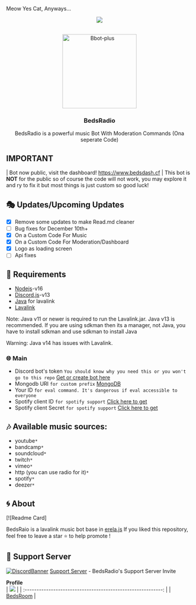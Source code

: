 Meow Yes Cat, Anyways...

<center><img src="https://capsule-render.vercel.app/api?type=waving&color=gradient&height=200&section=header&text=BedsRadio&fontSize=80&fontAlignY=35&animation=twinkling&fontColor=gradient" /></center>

<!-- PROJECT LOGO -->
<br />
<p align="center">
  <a href="https://github.com/bedsroom/BedsRadio">
    <img src="https://www.bedsdash.cf/logo.png" alt="Bbot-plus" width="200" height="200">
  </a>

  <h3 align="center">BedsRadio</h3>

  <p align="center">
    BedsRadio is  a powerful music Bot With Moderation Commands (Ona  seperate Code)
    <br />
   
</p>

## **IMPORTANT**
| Bot now public, visit the dashboard! https://www.bedsdash.cf
| This bot is **NOT** for the public so of course the code will not work, you may explore it and ry to fix it but most things is just custom so good luck!

## 🎭 Updates/Upcoming Updates

- [x] Remove some updates to make Read.md cleaner
- [ ] Bug fixes for December 10th+
- [x] On a Custom Code For Music
- [x] On a Custom Code For Moderation/Dashboard
- [x] Logo as loading screen
- [ ] Api fixes

## 📎 Requirements
* [Nodejs](https://nodejs.org/en/)-v16 
* [Discord.js](https://github.com/discordjs/discord.js/)-v13
* [Java](https://adoptopenjdk.net/) for lavalink
* [Lavalink](https://ci.fredboat.com/viewLog.html?buildId=lastSuccessful&buildTypeId=Lavalink_Build&tab=artifacts&guest=1)

Note: Java v11 or newer is required to run the Lavalink.jar. Java v13 is recommended. If you are using sdkman then its a manager, not Java, you have to install sdkman and use sdkman to install Java

Warning: Java v14 has issues with Lavalink.

### 🌐 Main

- Discord bot's
  token `You should know why you need this or you won't go to this repo` [Get or create bot here](https://discord.com/developers/applications)
- Mongodb
  URI `for custom prefix` [MongoDB](https://account.mongodb.com/account/login)
- Your ID `for eval command. It's dangerous if eval accessible to everyone`
- Spotify client ID `for spotify support` [Click here to get](https://developer.spotify.com/dashboard/login)
- Spotify client Secret `for spotify support` [Click here to get](https://developer.spotify.com/dashboard/login)

## 🎶 Available music sources:

- youtube`*`
- bandcamp`*`
- soundcloud`*`
- twitch`*`
- vimeo`*`
- http (you can use radio for it)`*`
- spotify`*`
- deezer`*`
</p>


<!-- ABOUT THE PROJECT -->

## 🌀 About
[![Readme Card]

 BedsRaio is a lavalink music bot base in [erela.js](https://github.com/MenuDocs/erela.js)
If you liked this repository, feel free to leave a star ⭐ to help promote !

## 💌 Support Server
[![DiscordBanner](https://invidget.switchblade.xyz/7UVyMnnPXW)](https://discord.gg/7UVyMnnPXW)
[Support Server](https://discord.gg/7UVyMnnPXW) - BedsRadio's Support Server Invite


**Profile**  
  | <img src = "https://avatars.githubusercontent.com/u/91224083?v=4"> | 
| :----------------------------------------------------------: | 
|     [BedsRoom](https://github.com/bedsroom) |   
